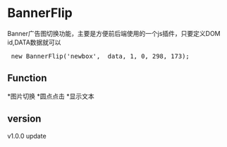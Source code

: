 # BannerFlip

Banner广告图切换功能，主要是方便前后端使用的一个js插件，只要定义DOM id,DATA数据就可以


<pre>
 new BannerFlip('newbox', _data, 1, 0, 298, 173);
</pre>


Function
-----------------------------------------------------
*图片切换
*圆点点击
*显示文本




version
-------------------------------------------------------
v1.0.0 update
